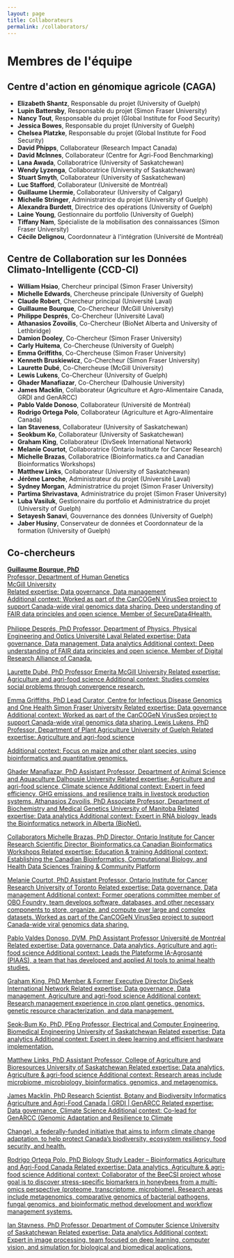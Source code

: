 ```yaml
---
layout: page
title: Collaborateurs
permalink: /collaborators/
---
```


# Membres de l'équipe
## Centre d'action en génomique agricole (CAGA)

- **Elizabeth Shantz**, Responsable du projet (University of Guelph) 
- **Lupin Battersby**, Responsable du projet (Simon Fraser University) 
- **Nancy Tout**, Responsable du projet (Global Institute for Food Security) 
- **Jessica Bowes**, Responsable du projet (University of Guelph)
- **Chelsea Platzke**, Responsable du projet (Global Institute for Food Security) 
- **David Phipps**, Collaborateur (Research Impact Canada)  
- **David McInnes**, Collaborateur (Centre for Agri-Food Benchmarking) 
- **Lana Awada**, Collaboratrice (University of Saskatchewan) 
- **Wendy Lyzenga**, Collaboratrice (University of Saskatchewan) 
- **Stuart Smyth**, Collaborateur (University of Saskatchewan) 
- **Luc Stafford**, Collaborateur (Université de Montréal) 
- **Guillaume Lhermie**, Collaborateur (University of Calgary)
- **Michelle Stringer**, Administratrice du projet (University of Guelph)
- **Alexandra Burdett**, Directrice des opérations (University of Guelph)
- **Laine Young**, Gestionnaire du portfolio (University of Guelph)
- **Tiffany Nam**, Spécialiste de la mobilisation des connaissances (Simon Fraser University)
- **Cécile Delignou**, Coordonnateur à l'intégration (Université de Montréal)

## Centre de Collaboration sur les Données Climato-Intelligente (CCD-CI)

- **William Hsiao**, Chercheur principal (Simon Fraser University) 
- **Michelle Edwards**, Chercheuse principale (University of Guelph) 
- **Claude Robert**, Chercheur principal (Université Laval) 
- **Guillaume Bourque**, Co-Chercheur (McGill University) 
- **Philippe Després**, Co-Chercheur (Université Laval) 
- **Athanasios Zovoilis**, Co-Chercheur (BioNet Alberta and University of Lethbridge)  
- **Damion Dooley**, Co-Chercheur (Simon Fraser University) 
- **Carly Huitema**, Co-Chercheuse (University of Guelph) 
- **Emma Griffiths**, Co-Chercheuse (Simon Fraser University) 
- **Kenneth Bruskiewicz**, Co-Chercheur (Simon Fraser University) 
- **Laurette Dubé**, Co-Chercheuse (McGill University) 
- **Lewis Lukens**, Co-Chercheur (University of Guelph) 
- **Ghader Manafiazar**, Co-Chercheur (Dalhousie University) 
- **James Macklin**, Collaborateur (Agriculture et Agro-Alimentaire Canada, GRDI and GenARCC) 
- **Pablo Valde Donoso**, Collaborateur (Université de Montréal) 
- **Rodrigo Ortega Polo**, Collaborateur (Agriculture et Agro-Alimentaire Canada) 
- **Ian Staveness**, Collaborateur (University of Saskatchewan) 
- **Seokbum Ko**, Collaborateur (University of Saskatchewan) 
- **Graham King**, Collaborateur (DivSeek International Network) 
- **Melanie Courtot**, Collaboratrice (Ontario Institute for Cancer Research) 
- **Michelle Brazas**, Collaboratrice (Bioinformatics.ca and Canadian Bioinformatics Workshops) 
- **Matthew Links**, Collaborateur (University of Saskatchewan)
- **Jérôme Laroche**, Administrateur du projet (Université Laval)
- **Sydney Morgan**, Administratrice du projet  (Simon Fraser University)
- **Partima Shrivastava**, Administratrice du projet (Simon Fraser University)
- **Luba Vasiluk**, Gestionnaire du portfolio et Administratrice du projet  (University of Guelph)
- **Setayesh Sanavi**, Gouvernance des données (University of Guelph)
- **Jaber Husiny**, Conservateur de données et Coordonnateur de la formation (University of Guelph)

## Co-chercheurs

**<u>Guillaume Bourque, PhD<u>**<br>
Professor, Department of Human Genetics<br>
McGill University<br>
Related expertise: Data governance, Data management<br>
Additional context: Worked as part of the CanCOGeN VirusSeq project to support Canada-wide viral genomics data sharing. Deep understanding of FAIR data principles and open science. Member of SecureData4Health.
<br>
<br>
Philippe Després, PhD
Professor, Department of Physics, Physical Engineering and Optics Université Laval Related expertise: Data governance, Data management, Data analytics Additional context: Deep understanding of FAIR data principles and open science. Member of Digital Research Alliance of Canada.

Laurette Dubé, PhD
Professor Emerita McGill University Related expertise: Agriculture and agri-food science Additional context: Studies complex social problems through convergence research.

Emma Griffiths, PhD
Lead Curator, Centre for Infectious Disease Genomics and One Health Simon Fraser University Related expertise: Data governance Additional context: Worked as part of the CanCOGeN VirusSeq project to support Canada-wide viral genomics data sharing. Lewis Lukens, PhD Professor, Department of Plant Agriculture University of Guelph Related expertise: Agriculture and agri-food science

Additional context: Focus on maize and other plant species, using bioinformatics and quantitative genomics.

Ghader Manafiazar, PhD Assistant Professor, Department of Animal Science and Aquaculture Dalhousie University Related expertise: Agriculture and agri-food science, Climate science Additional context: Expert in feed efficiency, GHG emissions, and resilience traits in livestock production systems. Athanasios Zovoilis, PhD Associate Professor, Department of Biochemistry and Medical Genetics University of Manitoba Related expertise: Data analytics Additional context: Expert in RNA biology, leads the Bioinformatics network in Alberta (BioNet).

Collaborators Michelle Brazas, PhD Director, Ontario Institute for Cancer Research Scientific Director, Bioinformatics.ca Canadian Bioinformatics Workshops Related expertise: Education & training Additional context: Establishing the Canadian Bioinformatics, Computational Biology, and Health Data Sciences Training & Community Platform

Melanie Courtot, PhD Assistant Professor, Ontario Institute for Cancer Research University of Toronto Related expertise: Data governance, Data management Additional context: Former operations committee member of OBO Foundry, team develops software, databases, and other necessary components to store, organize, and compute over large and complex datasets. Worked as part of the CanCOGeN VirusSeq project to support Canada-wide viral genomics data sharing.

Pablo Valdes Donoso, DVM, PhD Assistant Professor Université de Montréal Related expertise: Data governance, Data analytics, Agriculture and agri-food science Additional context: Leads the Plateforme IA-Agrosanté (PIAAS), a team that has developed and applied AI tools to animal health studies.

Graham King, PhD Member & Former Executive Director DivSeek International Network Related expertise: Data governance, Data management, Agriculture and agri-food science Additional context: Research management experience in crop plant genetics, genomics, genetic resource characterization, and data management.

Seok-Bum Ko, PhD, PEng Professor, Electrical and Computer Engineering, Biomedical Engineering University of Saskatchewan Related expertise: Data analytics Additional context: Expert in deep learning and efficient hardware implementation.

Matthew Links, PhD Assistant Professor, College of Agriculture and Bioresources University of Saskatchewan Related expertise: Data analytics, Agriculture & agri-food science Additional context: Research areas include microbiome, microbiology, bioinformatics, genomics, and metagenomics.

James Macklin, PhD Research Scientist, Botany and Biodiversity Informatics Agriculture and Agri-Food Canada | GRDI | GenARCC Related expertise: Data governance, Climate Science Additional context: Co-lead for GenARCC (Genomic Adaptation and Resilience to Climate

Change), a federally-funded initiative that aims to inform climate change adaptation, to help protect Canada’s biodiversity, ecosystem resiliency, food security, and health.

Rodrigo Ortega Polo, PhD Biology Study Leader – Bioinformatics Agriculture and Agri-Food Canada Related expertise: Data analytics, Agriculture & agri-food science Additional context: Collaborator of the BeeCSI project whose goal is to discover stress-specific biomarkers in honeybees from a multi-omics perspective (proteome, transcriptome, microbiome). Research areas include metagenomics, comparative genomics of bacterial pathogens, fungal genomics, and bioinformatic method development and workflow management systems.

Ian Stavness, PhD Professor, Department of Computer Science University of Saskatchewan Related expertise: Data analytics Additional context: Expert in image processing, team focused on deep learning, computer vision, and simulation for biological and biomedical applications. 

